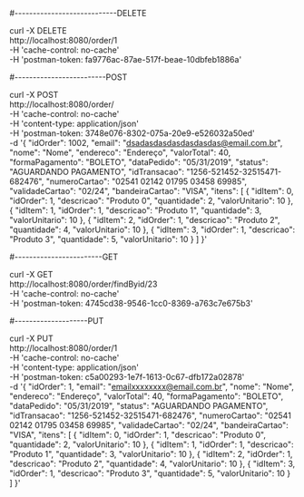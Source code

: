 #----------------------------DELETE

curl -X DELETE \
  http://localhost:8080/order/1 \
  -H 'cache-control: no-cache' \
  -H 'postman-token: fa9776ac-87ae-517f-beae-10dbfeb1886a'

#-------------------------POST

curl -X POST \
  http://localhost:8080/order/ \
  -H 'cache-control: no-cache' \
  -H 'content-type: application/json' \
  -H 'postman-token: 3748e076-8302-075a-20e9-e526032a50ed' \
  -d '{
    "idOrder": 1002,
    "email": "dsadasdasdasdasdasdas@email.com.br",
    "nome": "Nome",
    "endereco": "Endereço",
    "valorTotal": 40,
    "formaPagamento": "BOLETO",
    "dataPedido": "05/31/2019",
    "status": "AGUARDANDO PAGAMENTO",
    "idTransacao": "1256-521452-32515471-682476",
    "numeroCartao": "02541 02142 01795 03458 69985",
    "validadeCartao": "02/24",
    "bandeiraCartao": "VISA",
    "itens": [
        {
            "idItem": 0,
            "idOrder": 1,
            "descricao": "Produto 0",
            "quantidade": 2,
            "valorUnitario": 10
        },
        {
            "idItem": 1,
            "idOrder": 1,
            "descricao": "Produto 1",
            "quantidade": 3,
            "valorUnitario": 10
        },
        {
            "idItem": 2,
            "idOrder": 1,
            "descricao": "Produto 2",
            "quantidade": 4,
            "valorUnitario": 10
        },
        {
            "idItem": 3,
            "idOrder": 1,
            "descricao": "Produto 3",
            "quantidade": 5,
            "valorUnitario": 10
        }
    ]
}'


#------------------------GET

curl -X GET \
  http://localhost:8080/order/findByid/23 \
  -H 'cache-control: no-cache' \
  -H 'postman-token: 4745cd38-9546-1cc0-8369-a763c7e675b3'
  
  
#--------------------PUT

curl -X PUT \
  http://localhost:8080/order/1 \
  -H 'cache-control: no-cache' \
  -H 'content-type: application/json' \
  -H 'postman-token: c5a00293-1e7f-1613-0c67-dfb172a02878' \
  -d '{
    "idOrder": 1,
    "email": "emailxxxxxxxx@email.com.br",
    "nome": "Nome",
    "endereco": "Endereço",
    "valorTotal": 40,
    "formaPagamento": "BOLETO",
    "dataPedido": "05/31/2019",
    "status": "AGUARDANDO PAGAMENTO",
    "idTransacao": "1256-521452-32515471-682476",
    "numeroCartao": "02541 02142 01795 03458 69985",
    "validadeCartao": "02/24",
    "bandeiraCartao": "VISA",
    "itens": [
        {
            "idItem": 0,
            "idOrder": 1,
            "descricao": "Produto 0",
            "quantidade": 2,
            "valorUnitario": 10
        },
        {
            "idItem": 1,
            "idOrder": 1,
            "descricao": "Produto 1",
            "quantidade": 3,
            "valorUnitario": 10
        },
        {
            "idItem": 2,
            "idOrder": 1,
            "descricao": "Produto 2",
            "quantidade": 4,
            "valorUnitario": 10
        },
        {
            "idItem": 3,
            "idOrder": 1,
            "descricao": "Produto 3",
            "quantidade": 5,
            "valorUnitario": 10
        }
    ]
}'
